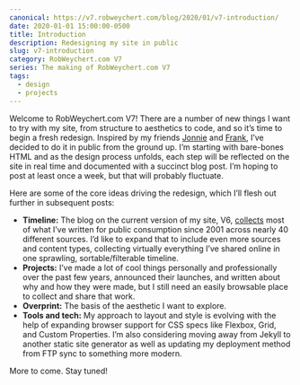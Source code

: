 ```yaml
---
canonical: https://v7.robweychert.com/blog/2020/01/v7-introduction/
date: 2020-01-01 15:00:00-0500
title: Introduction
description: Redesigning my site in public
slug: v7-introduction
category: RobWeychert.com V7
series: The making of RobWeychert.com V7
tags:
  - design
  - projects
---
```


Welcome to RobWeychert.com V7! There are a number of new things I want to try with my site, from structure to aesthetics to code, and so it’s time to begin a fresh redesign. Inspired by my friends [Jonnie](https://2020.destroytoday.com/) and [Frank](https://redesign.frankchimero.com/), I’ve decided to do it in public from the ground up. I’m starting with bare-bones HTML and as the design process unfolds, each step will be reflected on the site in real time and documented with a succinct blog post. I’m hoping to post at least once a week, but that will probably fluctuate.

Here are some of the core ideas driving the redesign, which I’ll flesh out further in subsequent posts:

* **Timeline:** The blog on the current version of my site, V6, [collects](https://v6.robweychert.com/blog/) most of what I’ve written for public consumption since 2001 across nearly 40 different sources. I’d like to expand that to include even more sources and content types, collecting virtually everything I’ve shared online in one sprawling, sortable/filterable timeline.
* **Projects:** I’ve made a lot of cool things personally and professionally over the past few years, announced their launches, and written about why and how they were made, but I still need an easily browsable place to collect and share that work.
* **Overprint:** The basis of the aesthetic I want to explore.
* **Tools and tech:** My approach to layout and style is evolving with the help of expanding browser support for CSS specs like Flexbox, Grid, and Custom Properties. I’m also considering moving away from Jekyll to another static site generator as well as updating my deployment method from FTP sync to something more modern.

More to come. Stay tuned!